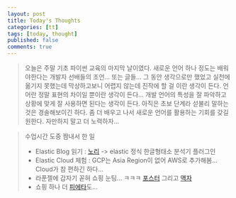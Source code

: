 ```yaml
---
layout: post
title: Today's Thoughts
categories: [tt]
tags: [today, thought]
published: false
comments: true
---
```


> 오늘은 주말 기초 파이썬 교육의 마지막 날이였다.
> 새로운 언어 하나 정도는 배워야한다는 개발자 선배들의 조언... 또는 글들...
> 그 동안 생각으로만 했었고 실천에 옮기지 못했는데 막상하고보니 어렵지 않는데 진작에 할 걸 이란 생각이 든다.
> 언어란 정말 표현의 차이일 뿐이란 생각이 든다...
> 개발 언어의 특성을 잘 파악하고 상황에 맞게 잘 사용하면 된다는 생각이 든다.
> 아직은 초보 단계라 섣불리 말하는 것은 경솔해보이긴 하다.
> 좀 더 배우고 나서 새로운 언어를 활용하는 기회를 갖길 원한다.
> 자만하지 말고 더 노력하자... 

> 수업시간 도중 짬내서 한 일
> - Elastic Blog 읽기 : [노리](https://www.elastic.co/kr/blog/nori-the-official-elasticsearch-plugin-for-korean-language-analysis) -> elastic 정식 한글형태소 분석기 플러그인
> - Elastic Cloud 체험 : GCP는 Asia Region이 없어 AWS로 추가해봄... Cloud가 참 편하긴 하다...
> - 라푼젤에 갑자기 꼳혀 쇼핑 눈팅... ㅋㅋㅋ [포스터](https://japanstore.kr/mall/view/goodsNo/76216?NaPm=ct%3Djpzy3rjs%7Cci%3Dc2be0ab24df6f30be4778081b3050a868c7e32a8%7Ctr%3Dsls%7Csn%3D224384%7Chk%3De2b7858c6ddae1e745a84721d000376688a72aaf) 그리고 [액자](https://japanstore.kr/mall/view/goodsNo/644826)
> - 쇼핑 하나 더 [피에타](http://lifement.co.kr/shop/item/4807955/%E3%80%90%EC%95%84%ED%8A%B8%E3%80%91%E3%80%8A%EB%AF%B8%EC%BC%80%EB%9E%80%EC%A7%80%EB%A1%9C%E3%80%8B%20%E3%80%8A%ED%94%BC%EC%97%90%ED%83%80%E3%80%8B%20%EC%95%84%ED%8A%B8%20%ED%94%84%EB%A6%B0%ED%8A%B8%20%ED%8F%AC%EC%8A%A4%ED%84%B0%20%20MICHELANGELO%20PIETA%201987OMLV/)도...